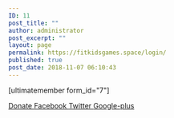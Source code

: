 ```yaml
---
ID: 11
post_title: ""
author: administrator
post_excerpt: ""
layout: page
permalink: https://fitkidsgames.space/login/
published: true
post_date: 2018-11-07 06:10:43
---
```

[ultimatemember form_id="7"]
<a href="http://www.twitter.com" target="_blank" rel="noopener">
</a>

<a role="button" href="https://fitkidsgames.space/donation/">
Donate
</a>
<a href="https://www.facebook.com" target="_blank">
Facebook
</a>
<a href="https://twitter.com" target="_blank">
Twitter
</a>
<a href="https://plus.google.com" target="_blank">
Google-plus
</a>